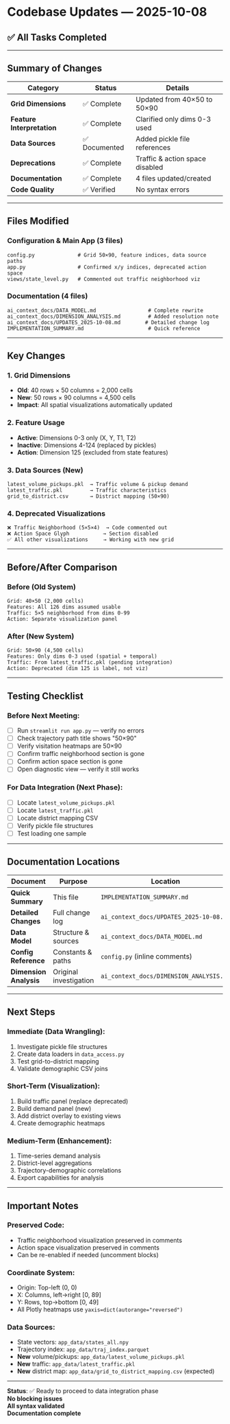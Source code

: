 # Codebase Updates — 2025-10-08

## ✅ All Tasks Completed

---

## Summary of Changes

| Category | Status | Details |
|----------|--------|---------|
| **Grid Dimensions** | ✅ Complete | Updated from 40×50 to 50×90 |
| **Feature Interpretation** | ✅ Complete | Clarified only dims 0-3 used |
| **Data Sources** | ✅ Documented | Added pickle file references |
| **Deprecations** | ✅ Complete | Traffic & action space disabled |
| **Documentation** | ✅ Complete | 4 files updated/created |
| **Code Quality** | ✅ Verified | No syntax errors |

---

## Files Modified

### Configuration & Main App (3 files)
```
config.py              # Grid 50×90, feature indices, data source paths
app.py                 # Confirmed x/y indices, deprecated action space
views/state_level.py   # Commented out traffic neighborhood viz
```

### Documentation (4 files)
```
ai_context_docs/DATA_MODEL.md                 # Complete rewrite
ai_context_docs/DIMENSION_ANALYSIS.md         # Added resolution note
ai_context_docs/UPDATES_2025-10-08.md        # Detailed change log  
IMPLEMENTATION_SUMMARY.md                     # Quick reference
```

---

## Key Changes

### 1. Grid Dimensions
- **Old**: 40 rows × 50 columns = 2,000 cells
- **New**: 50 rows × 90 columns = 4,500 cells
- **Impact**: All spatial visualizations automatically updated

### 2. Feature Usage
- **Active**: Dimensions 0-3 only (X, Y, T1, T2)
- **Inactive**: Dimensions 4-124 (replaced by pickles)
- **Action**: Dimension 125 (excluded from state features)

### 3. Data Sources (New)
```
latest_volume_pickups.pkl  → Traffic volume & pickup demand
latest_traffic.pkl         → Traffic characteristics
grid_to_district.csv       → District mapping (50×90)
```

### 4. Deprecated Visualizations
```
❌ Traffic Neighborhood (5×5×4)  → Code commented out
❌ Action Space Glyph           → Section disabled
✅ All other visualizations     → Working with new grid
```

---

## Before/After Comparison

### Before (Old System)
```
Grid: 40×50 (2,000 cells)
Features: All 126 dims assumed usable
Traffic: 5×5 neighborhood from dims 0-99
Action: Separate visualization panel
```

### After (New System)
```
Grid: 50×90 (4,500 cells)
Features: Only dims 0-3 used (spatial + temporal)
Traffic: From latest_traffic.pkl (pending integration)
Action: Deprecated (dim 125 is label, not viz)
```

---

## Testing Checklist

### Before Next Meeting:
- [ ] Run `streamlit run app.py` — verify no errors
- [ ] Check trajectory path title shows "50×90"
- [ ] Verify visitation heatmaps are 50×90
- [ ] Confirm traffic neighborhood section is gone
- [ ] Confirm action space section is gone
- [ ] Open diagnostic view — verify it still works

### For Data Integration (Next Phase):
- [ ] Locate `latest_volume_pickups.pkl`
- [ ] Locate `latest_traffic.pkl`
- [ ] Locate district mapping CSV
- [ ] Verify pickle file structures
- [ ] Test loading one sample

---

## Documentation Locations

| Document | Purpose | Location |
|----------|---------|----------|
| **Quick Summary** | This file | `IMPLEMENTATION_SUMMARY.md` |
| **Detailed Changes** | Full change log | `ai_context_docs/UPDATES_2025-10-08.md` |
| **Data Model** | Structure & sources | `ai_context_docs/DATA_MODEL.md` |
| **Config Reference** | Constants & paths | `config.py` (inline comments) |
| **Dimension Analysis** | Original investigation | `ai_context_docs/DIMENSION_ANALYSIS.md` |

---

## Next Steps

### Immediate (Data Wrangling):
1. Investigate pickle file structures
2. Create data loaders in `data_access.py`
3. Test grid-to-district mapping
4. Validate demographic CSV joins

### Short-Term (Visualization):
1. Build traffic panel (replace deprecated)
2. Build demand panel (new)
3. Add district overlay to existing views
4. Create demographic heatmaps

### Medium-Term (Enhancement):
1. Time-series demand analysis
2. District-level aggregations
3. Trajectory-demographic correlations
4. Export capabilities for analysis

---

## Important Notes

### Preserved Code:
- Traffic neighborhood visualization preserved in comments
- Action space visualization preserved in comments
- Can be re-enabled if needed (uncomment blocks)

### Coordinate System:
- Origin: Top-left (0, 0)
- X: Columns, left→right [0, 89]
- Y: Rows, top→bottom [0, 49]
- All Plotly heatmaps use `yaxis=dict(autorange="reversed")`

### Data Sources:
- State vectors: `app_data/states_all.npy`
- Trajectory index: `app_data/traj_index.parquet`
- **New** volume/pickups: `app_data/latest_volume_pickups.pkl`
- **New** traffic: `app_data/latest_traffic.pkl`
- **New** district map: `app_data/grid_to_district_mapping.csv` (expected)

---

**Status**: ✅ Ready to proceed to data integration phase  
**No blocking issues**  
**All syntax validated**  
**Documentation complete**

